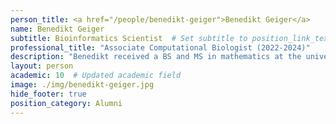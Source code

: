 ```yaml
---
person_title: <a href="/people/benedikt-geiger">Benedikt Geiger</a>
name: Benedikt Geiger
subtitle: Bioinformatics Scientist  # Set subtitle to position_link_text
professional_title: "Associate Computational Biologist (2022-2024)"
description: "Benedikt received a BS and MS in mathematics at the university of Bonn where research involved pattern formation mechanisms in bacteria models. Shifting from mathematical research to computational biology, he completed the MBI program at HMS before joining the lab. In the lab, Benedikt developed new algorithms and software for mutational signature analysis."
layout: person
academic: 10  # Updated academic field
image: ./img/benedikt-geiger.jpg
hide_footer: true
position_category: Alumni
---
```

